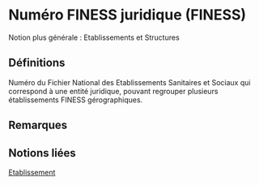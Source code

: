 # Numéro FINESS juridique (FINESS)
<!-- SPDX-License-Identifier: MPL-2.0 -->

Notion plus générale : Etablissements et Structures

## Définitions

Numéro du Fichier National des Etablissements Sanitaires et Sociaux qui correspond à une entité juridique, pouvant regrouper plusieurs établissements FINESS gérographiques.

## Remarques

## Notions liées

[Etablissement](etablissement.md)

